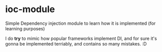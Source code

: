 # ioc-module

Simple Dependency injection module to learn how it is implemented (for learning purposes)

I do **try** to mimic how popular frameworks implement DI, and for sure it's gonna be implemented terriably, and contains so many mistakes. :D

